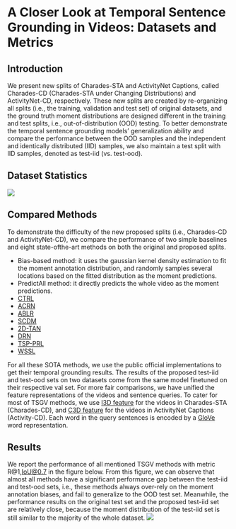 # A Closer Look at Temporal Sentence Grounding in Videos: Datasets and Metrics

## Introduction

We present new splits of Charades-STA and ActivityNet Captions, called Charades-CD (Charades-STA under Changing Distributions) and ActivityNet-CD, respectively. These new splits are created by re-organizing all splits (i.e., the training, validation and test set) of original datasets, and the ground truth moment distributions are designed different in the training and test splits, i.e., out-of-distribution (OOD) testing. To better demonstrate the temporal sentence grounding models’ generalization ability and compare the performance between the OOD samples and the independent and identically distributed (IID) samples, we also maintain a test split with IID samples, denoted as test-iid (vs. test-ood). 

## Dataset Statistics
![](https://github.com/yytzsy/grounding_changing_distribution/blob/main/statistics.jpg)

## Compared Methods
To demonstrate the difficulty of the new proposed splits (i.e., Charades-CD and ActivityNet-CD), we compare the performance of two simple baselines and eight state-ofthe-art methods on both the original and proposed splits. 

* Bias-based method: it uses the gaussian kernel density estimation to fit the moment annotation distribution, and randomly samples several locations based on the fitted distribution as the moment predictions. 
* PredictAll method: it directly predicts the whole video as the moment predictions.
* [CTRL](https://github.com/jiyanggao/TALL)
* [ACRN](https://sigir2018.wixsite.com/acrn)
* [ABLR](https://github.com/yytzsy/ABLR_code)
* [SCDM](https://github.com/yytzsy/SCDM)
* [2D-TAN](https://github.com/microsoft/2D-TAN)
* [DRN](https://github.com/Alvin-Zeng/DRN)
* [TSP-PRL](https://github.com/WuJie1010/TSP-PRL)
* [WSSL](https://github.com/XgDuan/WSDEC)

For all these SOTA methods, we use the public official implementations to get their temporal grounding results. The results of the proposed test-iid and test-ood sets on two
datasets come from the same model finetuned on their respective val set. For more fair comparisons, we have unified the feature representations of the videos and sentence queries. To cater for most of TSGV methods, we use [I3D feature](https://drive.google.com/file/d/1P-kfWOQoHzSxd8vNpogNGyx8Jc4TKj4E/view?usp=sharing) for the videos in Charades-STA (Charades-CD), and [C3D feature](https://drive.google.com/file/d/1X8GT1MohStPfaoTlDiuzZAHkas5Qt3t8/view?usp=sharing) for the videos in ActivityNet Captions (Activity-CD). Each word in the query sentences is encoded by a [GloVe](http://nlp.stanford.edu/data/glove.840B.300d.zip) word representation.

## Results

We report the performance of all mentioned TSGV methods with metric R@1,IoU@0.7 in the figure below. From this figure, we can observe that almost all methods have a significant
performance gap between the test-iid and test-ood sets, i.e., these methods always over-rely on the moment annotation biases, and fail to generalize to the OOD test set. Meanwhile, the performance results on the original test set and the proposed test-iid set are relatively close, because the moment distribution of the test-iid set is still similar to the majority of the whole dataset.
![](https://github.com/yytzsy/grounding_changing_distribution/blob/main/results.jpg)
